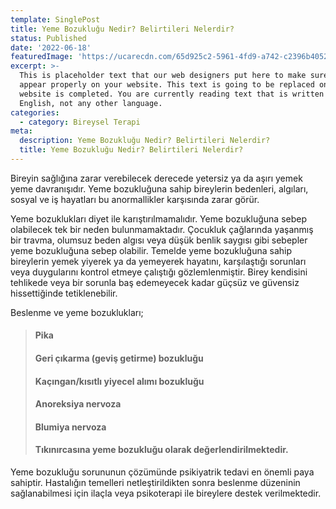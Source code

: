 ```yaml
---
template: SinglePost
title: Yeme Bozukluğu Nedir? Belirtileri Nelerdir?
status: Published
date: '2022-06-18' 
featuredImage: 'https://ucarecdn.com/65d925c2-5961-4fd9-a742-c2396b40523a/'
excerpt: >-
  This is placeholder text that our web designers put here to make sure words
  appear properly on your website. This text is going to be replaced once the
  website is completed. You are currently reading text that is written in
  English, not any other language.
categories:
  - category: Bireysel Terapi
meta:
  description: Yeme Bozukluğu Nedir? Belirtileri Nelerdir?
  title: Yeme Bozukluğu Nedir? Belirtileri Nelerdir?
---
```


Bireyin sağlığına zarar verebilecek derecede yetersiz ya da aşırı yemek yeme davranışıdır. Yeme bozukluğuna sahip bireylerin bedenleri, algıları, sosyal ve iş hayatları bu anormallikler karşısında zarar görür. 

Yeme bozuklukları diyet ile karıştırılmamalıdır. Yeme bozukluğuna sebep olabilecek tek bir neden bulunmamaktadır. Çocukluk çağlarında yaşanmış bir travma, olumsuz beden algısı veya düşük benlik saygısı gibi sebepler yeme bozukluğuna sebep olabilir. Temelde yeme bozukluğuna sahip bireylerin yemek yiyerek ya da yemeyerek hayatını, karşılaştığı sorunları veya duygularını kontrol etmeye çalıştığı gözlemlenmiştir. Birey kendisini tehlikede veya bir sorunla baş edemeyecek kadar güçsüz ve güvensiz hissettiğinde tetiklenebilir.

Beslenme ve yeme bozuklukları;

> #### Pika
>
> #### Geri çıkarma (geviş getirme) bozukluğu
>
> #### Kaçıngan/kısıtlı yiyecel alımı bozukluğu
>
> #### Anoreksiya nervoza
>
> #### Blumiya nervoza
>
> #### Tıkınırcasına yeme bozukluğu olarak değerlendirilmektedir.

Yeme bozukluğu sorununun çözümünde psikiyatrik tedavi en önemli paya sahiptir. Hastalığın temelleri netleştirildikten sonra beslenme düzeninin sağlanabilmesi için ilaçla veya psikoterapi ile bireylere destek verilmektedir.